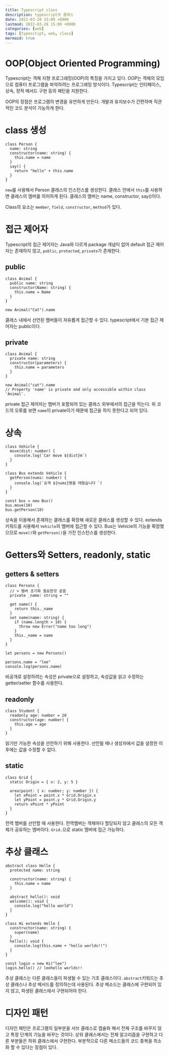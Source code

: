```yaml
---
title: Typescript class
description: typescript의 클래스
date: 2022-03-28 15:09 +0900
lastmod: 2022-03-28 15:09 +0900
categories: [web]
tags: [typesctipt, web, class]
mermaid: true
---
```


# OOP(Object Oriented Programming)

Typescript는 객체 지향 프로그래밍(OOP)의 특징을 가지고 있다. OOP는 객체의 모임으로 컴퓨터 프로그램을 파악하려는 프로그래밍 방식이다. Typescript는 인터페이스, 상속, 정적 메서드 구현 등의 패턴을 지원한다.

OOP의 장점은 프로그램의 변경을 유연하게 만든다. 개발과 유지보수가 간편하며 직관적인 코드 분석이 가능하게 한다.

# class 생성

```tsx
class Person {
  name: string
  constructor(name: string) {
    this.name = name
  }
  say() {
    return "hello" + this.name
  }
}
```

`new`를 사용해서 Person 클래스의 인스턴스를 생성한다. 클래스 안에서 `this`를 사용하면 클래스의 멤버를 의미하게 된다. 클래스의 멤버는 name, constructor, say()이다.

Class의 요소는 `member`, `field`, `constructor`, `method`가 있다.

# 접근 제어자

Typescript의 접근 제어자는 Java와 다르게 package 개념이 없어 default 접근 제어자는 존재하지 않고, `public`, `protected`, `private`가 존재한다.

## public

```tsx
class Animal {
  public name: string
  constructor(Name: string) {
    this.name = Name
  }
}

new Animal("Cat").name
```

클래스 내에서 선언된 멤버들이 자유롭게 접근할 수 있다. typescript에서 기본 접근 제어자는 public이다.

## private

```tsx
class Animal {
  private name: string
  constructor(parameters) {
    this.name = parameters
  }
}

new Animal("cat").name
// Property 'name' is private and only accessible within class 'Animal'.
```

private 접근 제어자는 멤버가 포함되어 있는 클래스 외부에서의 접근을 막는다. 위 코드의 오류를 보면 `name`이 private이기 때문에 접근을 하지 못한다고 되어 있다.

# 상속

```tsx
class Vehicle {
  move(dist: number) {
    console.log(`Car move ${dist}m`)
  }
}

class Bus extends Vehicle {
  getPerson(nums: number) {
    console.log(`승객 ${nums}명을 태웠습니다 `)
  }
}

const bus = new Bus()
bus.move(10)
bus.getPerson(10)
```

상속을 이용해서 존재하는 클래스를 확장해 새로운 클래스를 생성할 수 있다. extends 키워드를 사용해서 `Vehicle`의 멤버에 접근할 수 있다. Bus는 Vehicle의 기능을 확장했으므로 `move()`와 `getPerson()`을 가진 인스턴스를 생성한다.

# Getters와 Setters, readonly, static

## getters & setters

```tsx
class Persons {
  // > 멤버 초기화 필요한것 같음
  private _name: string = ""

  get name() {
    return this._name
  }
  set name(name: string) {
    if (name.length > 10) {
      throw new Error("name too long")
    }
    this._name = name
  }
}

let persons = new Persons()

persons.name = "lee"
console.log(persons.name)
```

비공개로 설정하려는 속성은 private으로 설정하고, 속성값을 읽고 수정하는 getter/setter 함수를 사용한다.

## readonly

```tsx
class Student {
  readonly age: number = 20
  constructor(age: number) {
    this.age = age
  }
}
```

읽기만 가능한 속성을 선언하기 위해 사용한다. 선언될 때나 생성자에서 값을 설정한 이후에는 값을 수정할 수 없다.

## static

```tsx
class Grid {
  static Origin = { x: 2, y: 5 }

  area(point: { x: number; y: number }) {
    let xPoint = point.x * Grid.Origin.x
    let yPoint = point.y * Grid.Origin.y
    return xPoint * yPoint
  }
}
```

전역 멤버를 선언할 때 사용한다. 전역멤버는 객체마다 할당되지 않고 클래스의 모든 객체가 공유하는 멤버이다. `Grid.`으로 static 멤버에 접근 가능하다.

# 추상 클래스

```tsx
abstract class Hello {
  protected name: string

  constructor(name: string) {
    this.name = name
  }

  abstract hello(): void
  welcome(): void {
    console.log("hello world")
  }
}

class Hi extends Hello {
  constructor(name: string) {
    super(name)
  }
  hello(): void {
    console.log(this.name + "hello worlds!!")
  }
}

const login = new Hi("lee")
login.hello() // leehello worlds!!
```

추상 클래스는 다른 클래스들이 파생될 수 있는 기초 클래스이다. `abstract`키워드는 추상 클래스나 추상 메서드를 정의하는데 사용된다. 추상 메소드는 클래스에 구현되어 있지 않고, 파생된 클래스에서 구현되어야 한다.

# 디자인 패턴

디자인 패턴은 프로그램의 일부분을 서브 클래스로 캡슐화 해서 전체 구조를 바꾸지 않고 특정 단계의 기능을 바꾸는 것이다. 상위 클래스에서는 전체 알고리즘을 구현하고 다른 부분들은 하위 클래스에서 구현한다. 부분적으로 다른 메소드들의 코드 중복을 최소화 할 수 있다는 장점이 있다.
